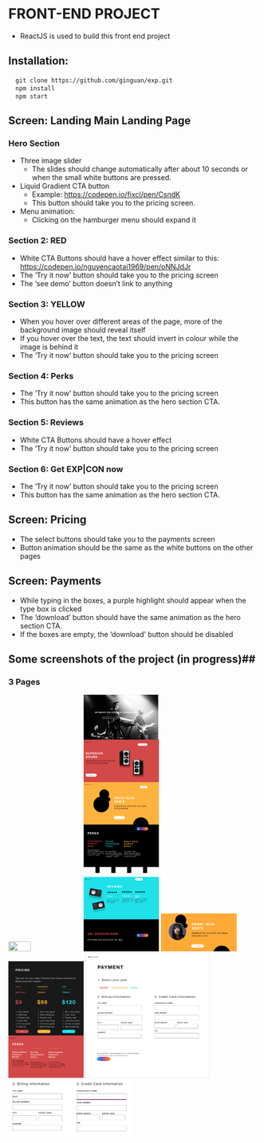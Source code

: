 # FRONT-END PROJECT #
- ReactJS is used to build this front end project 

## Installation:
      git clone https://github.com/ginguan/exp.git
      npm install
      npm start

## Screen: Landing Main Landing Page
### Hero Section
- Three image slider
  - The slides should change automatically after about 10 seconds or when the small white buttons are pressed.
- Liquid Gradient CTA button
  - Example: https://codepen.io/fixcl/pen/CsndK
  - This button should take you to the pricing screen.
- Menu animation:
  - Clicking on the hamburger menu should expand it 

### Section 2: RED
<!--Switch to an interactive cursor like on this site: https://fleava.com/
When you click the speakers it should start playing music (we recommend using the Web Audio API for this: https://developer.mozilla.org/en-US/docs/Web/API/Web_Audio_API)
Click again to turn the music off-->
- White CTA Buttons should have a hover effect similar to this: https://codepen.io/nguyencaotai1969/pen/oNNJdJr
- The ‘Try it now’ button should take you to the pricing screen
- The ‘see demo’ button doesn’t link to anything

### Section 3: YELLOW

- When you hover over different areas of the page, more of the background image should reveal itself
- If you hover over the text, the text should invert in colour while the image is behind it
- The ‘Try it now’ button should take you to the pricing screen


### Section 4: Perks

- The ‘Try it now’ button should take you to the pricing screen
- This button has the same animation as the hero section CTA.


### Section 5: Reviews

- White CTA Buttons should have a hover effect
- The ‘Try it now’ button should take you to the pricing screen




### Section 6: Get EXP|CON now

- The ‘Try it now’ button should take you to the pricing screen
- This button has the same animation as the hero section CTA.




## Screen: Pricing

- The select buttons should take you to the payments screen
- Button animation should be the same as the white buttons on the other pages


## Screen: Payments

- While typing in the boxes, a purple highlight should appear when the type box is clicked
- The ‘download’ button should have the same animation as the hero section CTA.
- If the boxes are empty, the ‘download’ button should be disabled

## Some screenshots of the project (in progress)##
### 3 Pages ###

<div class="row">
  <img src="image/main.png" width="30%" height="30%"><img src="image/main2.png" width="30%" height="30%">
<img src="image/hover.png" width="30%" height="30%">
</div>
  <div class="row">
<img src="image/pricing.png" width="30%" height="30%">

<img src="image/payment.png" width="50%" height="50%">
<img src="image/focus.png" width="50%" height="50%"></div>

